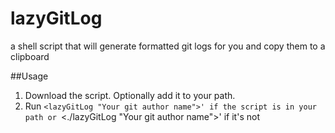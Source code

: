 # lazyGitLog
a shell script that will generate formatted git logs for you and copy them to a clipboard

##Usage
1. Download the script. Optionally add it to your path. 
2. Run `<lazyGitLog "Your git author name">' if the script is in your path or `<./lazyGitLog "Your git author name">' if it's not


